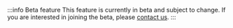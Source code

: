 :::info Beta feature
This feature is currently in beta and subject to change. If you are interested in joining the beta, please [contact us](mailto:support@getdbt.com).
:::
